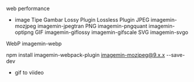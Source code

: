 web performance

- image 
Tipe Gambar	Lossy Plugin	Lossless Plugin
JPEG	imagemin-mozjpeg
imagemin-jpegtran
PNG	imagemin-pngquant
imagemin-optipng
GIF	imagemin-giflossy
imagemin-gifscale
SVG	imagemin-svgo

WebP	imagemin-webp

npm install imagemin-webpack-plugin imagemin-mozjpeg@9.x.x --save-dev

- gif to viideo
